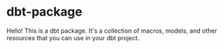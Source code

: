 # dbt-package

Hello! This is a dbt package. It's a collection of macros, models, and other resources that you can use in your dbt project.
